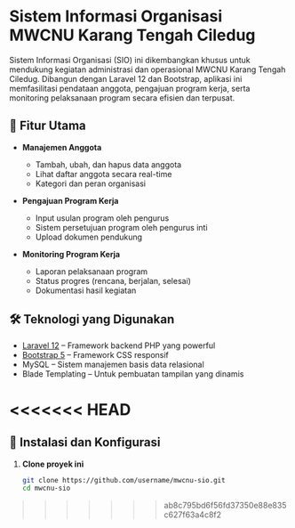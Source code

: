 # Sistem Informasi Organisasi MWCNU Karang Tengah Ciledug

Sistem Informasi Organisasi (SIO) ini dikembangkan khusus untuk mendukung kegiatan administrasi dan operasional MWCNU Karang Tengah Ciledug. Dibangun dengan Laravel 12 dan Bootstrap, aplikasi ini memfasilitasi pendataan anggota, pengajuan program kerja, serta monitoring pelaksanaan program secara efisien dan terpusat.

## 🎯 Fitur Utama

- **Manajemen Anggota**
  - Tambah, ubah, dan hapus data anggota
  - Lihat daftar anggota secara real-time
  - Kategori dan peran organisasi

- **Pengajuan Program Kerja**
  - Input usulan program oleh pengurus
  - Sistem persetujuan program oleh pengurus inti
  - Upload dokumen pendukung

- **Monitoring Program Kerja**
  - Laporan pelaksanaan program
  - Status progres (rencana, berjalan, selesai)
  - Dokumentasi hasil kegiatan

## 🛠️ Teknologi yang Digunakan

- [Laravel 12](https://laravel.com) – Framework backend PHP yang powerful
- [Bootstrap 5](https://getbootstrap.com) – Framework CSS responsif
- MySQL – Sistem manajemen basis data relasional
- Blade Templating – Untuk pembuatan tampilan yang dinamis

<<<<<<< HEAD
=======
## 🚀 Instalasi dan Konfigurasi

1. **Clone proyek ini**
   ```bash
   git clone https://github.com/username/mwcnu-sio.git
   cd mwcnu-sio
>>>>>>> ab8c795bd6f56fd37350e88e835c627f63a4c8f2
